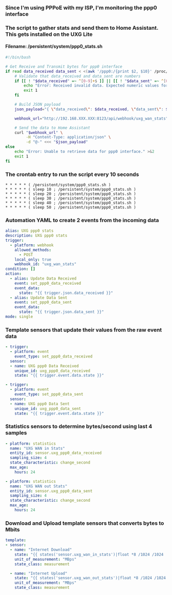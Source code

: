 
### Since I'm using PPPoE with my ISP, I'm monitoring the ppp0 interface

### The script to gather stats and send them to Home Assistant. This gets installed on the UXG Lite 

#### Filename: /persistent/system/ppp0_stats.sh
```bash
#!/bin/bash

# Get Receive and Transmit bytes for ppp0 interface
if read data_received data_sent < <(awk '/ppp0:/{print $2, $10}' /proc/net/dev); then
    # Validate that data_received and data_sent are numbers
    if [[ ! "$data_received" =~ ^[0-9]+$ ]] || [[ ! "$data_sent" =~ ^[0-9]+$ ]]; then
        echo "Error: Received invalid data. Expected numeric values for data_received and data_sent." >&2
        exit 1
    fi

    # Build JSON payload
    json_payload="{ \"data_received\": $data_received, \"data_sent\": $data_sent }"

    webhook_url="http://192.168.XXX.XXX:8123/api/webhook/uxg_wan_stats"

    # Send the data to Home Assistant
    curl "$webhook_url" \
         -H "Content-Type: application/json" \
         -d "@-" <<< "$json_payload"
else
    echo "Error: Unable to retrieve data for ppp0 interface." >&2
    exit 1
fi
```

### The crontab entry to run the script every 10 seconds
```
* * * * * ( /persistent/system/ppp0_stats.sh )
* * * * * ( sleep 10 ; /persistent/system/ppp0_stats.sh )
* * * * * ( sleep 20 ; /persistent/system/ppp0_stats.sh )
* * * * * ( sleep 30 ; /persistent/system/ppp0_stats.sh )
* * * * * ( sleep 40 ; /persistent/system/ppp0_stats.sh )
* * * * * ( sleep 50 ; /persistent/system/ppp0_stats.sh )
```

### Automation YAML to create 2 events from the incoming data
```yaml
alias: UXG ppp0 stats
description: UXG ppp0 stats
trigger:
  - platform: webhook
    allowed_methods:
      - POST
    local_only: true
    webhook_id: "uxg_wan_stats"
condition: []
action:
  - alias: Update Data Received
    event: set_ppp0_data_received
    event_data:
      state: "{{ trigger.json.data_received }}"
  - alias: Update Data Sent
    event: set_ppp0_data_sent
    event_data:
      state: "{{ trigger.json.data_sent }}"
mode: single
```

### Template sensors that update their values from the raw event data
```yaml
- trigger:
  - platform: event
    event_type: set_ppp0_data_received
  sensor:
  - name: UXG ppp0 Data Received
    unique_id: uxg_ppp0_data_received
    state: "{{ trigger.event.data.state }}"

- trigger:
  - platform: event
    event_type: set_ppp0_data_sent
  sensor:
  - name: UXG ppp0 Data Sent
    unique_id: uxg_ppp0_data_sent
    state: "{{ trigger.event.data.state }}"
```

### Statistics sensors to determine bytes/second using last 4 samples
```yaml
- platform: statistics
  name: "UXG WAN in Stats"
  entity_id: sensor.uxg_ppp0_data_received
  sampling_size: 4
  state_characteristic: change_second
  max_age:
    hours: 24

- platform: statistics
  name: "UXG WAN out Stats"
  entity_id: sensor.uxg_ppp0_data_sent
  sampling_size: 4
  state_characteristic: change_second
  max_age:
    hours: 24
```

### Download and Upload template sensors that converts bytes to Mbits
```yaml
template:
- sensor:
  - name: "Internet Download"
    state: "{{ states('sensor.uxg_wan_in_stats')|float *8 /1024 /1024 |round(2) }}"
    unit_of_measurement: "MBps"
    state_class: measurement

  - name: "Internet Upload"
    state: "{{ states('sensor.uxg_wan_out_stats')|float *8 /1024 /1024 |round(2) }}"
    unit_of_measurement: "MBps"
    state_class: measurement
```
